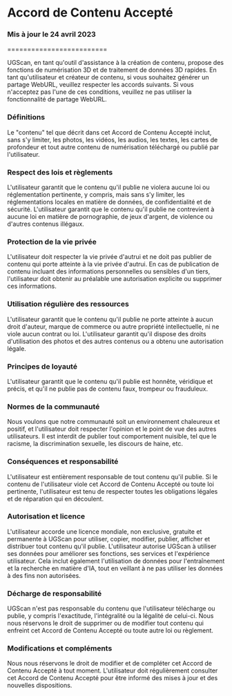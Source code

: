 # Accord de Contenu Accepté
### Mis à jour le 24 avril 2023
=========================

UGScan, en tant qu'outil d'assistance à la création de contenu, propose des fonctions de numérisation 3D et de traitement de données 3D rapides. En tant qu'utilisateur et créateur de contenu, si vous souhaitez générer un partage WebURL, veuillez respecter les accords suivants. Si vous n'acceptez pas l'une de ces conditions, veuillez ne pas utiliser la fonctionnalité de partage WebURL.

### Définitions
Le "contenu" tel que décrit dans cet Accord de Contenu Accepté inclut, sans s'y limiter, les photos, les vidéos, les audios, les textes, les cartes de profondeur et tout autre contenu de numérisation téléchargé ou publié par l'utilisateur.

### Respect des lois et règlements
L'utilisateur garantit que le contenu qu'il publie ne violera aucune loi ou réglementation pertinente, y compris, mais sans s'y limiter, les réglementations locales en matière de données, de confidentialité et de sécurité. L'utilisateur garantit que le contenu qu'il publie ne contrevient à aucune loi en matière de pornographie, de jeux d'argent, de violence ou d'autres contenus illégaux.

### Protection de la vie privée
L'utilisateur doit respecter la vie privée d'autrui et ne doit pas publier de contenu qui porte atteinte à la vie privée d'autrui. En cas de publication de contenu incluant des informations personnelles ou sensibles d'un tiers, l'utilisateur doit obtenir au préalable une autorisation explicite ou supprimer ces informations.

### Utilisation régulière des ressources
L'utilisateur garantit que le contenu qu'il publie ne porte atteinte à aucun droit d'auteur, marque de commerce ou autre propriété intellectuelle, ni ne viole aucun contrat ou loi. L'utilisateur garantit qu'il dispose des droits d'utilisation des photos et des autres contenus ou a obtenu une autorisation légale.

### Principes de loyauté
L'utilisateur garantit que le contenu qu'il publie est honnête, véridique et précis, et qu'il ne publie pas de contenu faux, trompeur ou frauduleux.

### Normes de la communauté
Nous voulons que notre communauté soit un environnement chaleureux et positif, et l'utilisateur doit respecter l'opinion et le point de vue des autres utilisateurs. Il est interdit de publier tout comportement nuisible, tel que le racisme, la discrimination sexuelle, les discours de haine, etc.

### Conséquences et responsabilité
L'utilisateur est entièrement responsable de tout contenu qu'il publie. Si le contenu de l'utilisateur viole cet Accord de Contenu Accepté ou toute loi pertinente, l'utilisateur est tenu de respecter toutes les obligations légales et de réparation qui en découlent.

### Autorisation et licence
L'utilisateur accorde une licence mondiale, non exclusive, gratuite et permanente à UGScan pour utiliser, copier, modifier, publier, afficher et distribuer tout contenu qu'il publie. L'utilisateur autorise UGScan à utiliser ses données pour améliorer ses fonctions, ses services et l'expérience utilisateur. Cela inclut également l'utilisation de données pour l'entraînement et la recherche en matière d'IA, tout en veillant à ne pas utiliser les données à des fins non autorisées.

### Décharge de responsabilité
UGScan n'est pas responsable du contenu que l'utilisateur télécharge ou publie, y compris l'exactitude, l'intégralité ou la légalité de celui-ci. Nous nous réservons le droit de supprimer ou de modifier tout contenu qui enfreint cet Accord de Contenu Accepté ou toute autre loi ou règlement.

### Modifications et compléments
Nous nous réservons le droit de modifier et de compléter cet Accord de Contenu Accepté à tout moment. L'utilisateur doit régulièrement consulter cet Accord de Contenu Accepté pour être informé des mises à jour et des nouvelles dispositions.